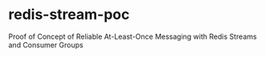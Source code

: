 # redis-stream-poc
Proof of Concept of Reliable At-Least-Once Messaging with Redis Streams and Consumer Groups
